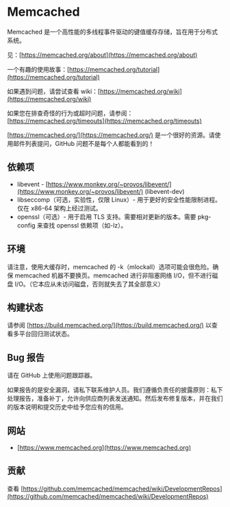 # Memcached

Memcached 是一个高性能的多线程事件驱动的键值缓存存储，旨在用于分布式系统。

见：[https://memcached.org/about](https://memcached.org/about)

一个有趣的使用故事：[https://memcached.org/tutorial](https://memcached.org/tutorial)

如果遇到问题，请尝试查看 wiki：[https://memcached.org/wiki](https://memcached.org/wiki)

如果您在排查奇怪的行为或超时问题，请参阅： [https://memcached.org/timeouts](https://memcached.org/timeouts)

[https://memcached.org/](https://memcached.org/) 是一个很好的资源。请使用邮件列表提问，GitHub 问题不是每个人都能看到的！

## 依赖项

*   libevent - [https://www.monkey.org/~provos/libevent/](https://www.monkey.org/~provos/libevent/) (libevent-dev)
*   libseccomp（可选，实验性，仅限 Linux）- 用于更好的安全性能限制进程。仅在 x86-64 架构上经过测试。
*   openssl（可选）- 用于启用 TLS 支持。需要相对更新的版本。需要 pkg-config 来查找 openssl 依赖项（如-lz）。

## 环境

请注意，使用大缓存时，memcached 的 -k（mlockall）选项可能会很危险。确保 memcached 机器不要换页。memcached 进行非阻塞网络 I/O，但不进行磁盘 I/O。（它本应从未访问磁盘，否则就失去了其全部意义）

## 构建状态

请参阅 [https://build.memcached.org/](https://build.memcached.org/) 以查看多平台回归测试状态。

## Bug 报告

请在 GitHub 上使用问题跟踪器。

如果报告的是安全漏洞，请私下联系维护人员。我们遵循负责任的披露原则：私下处理报告，准备补丁，允许向供应商列表发送通知。然后发布修复版本，并在我们的版本说明和提交历史中给予您应有的信用。

## 网站

*   [https://www.memcached.org](https://www.memcached.org)

## 贡献

查看 [https://github.com/memcached/memcached/wiki/DevelopmentRepos](https://github.com/memcached/memcached/wiki/DevelopmentRepos)